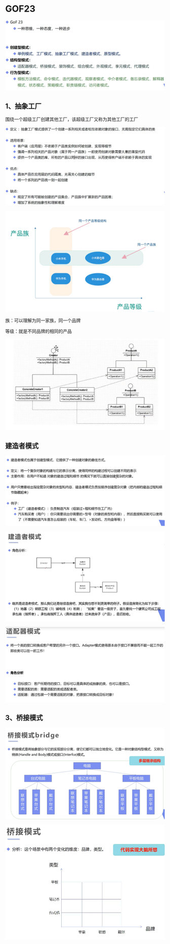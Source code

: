 # GOF23

![image-20210815110120268](.\typora-user-images\image-20210815110120268.png)

## 1、抽象工厂

围绕一个超级工厂创建其他工厂，该超级工厂又称为其他工厂的工厂

![image-20210815110346021](.\typora-user-images\image-20210815110346021.png)

![image-20210815110745725](.\typora-user-images\image-20210815110745725.png)

族：可以理解为同一家族，同一个品牌

等级：就是不同品牌的相同的产品

![image-20210815112023956](.\typora-user-images\image-20210815112023956.png)

## 建造者模式

![image-20210815142750816](.\typora-user-images\image-20210815142750816.png)

![image-20210815142628258](.\typora-user-images\image-20210815142628258.png)

![image-20210815161702127](.\typora-user-images\image-20210815161702127.png)

## 3、桥接模式

![image-20210815162212281](.\typora-user-images\image-20210815162212281.png)

![image-20210815162422221](.\typora-user-images\image-20210815162422221.png)